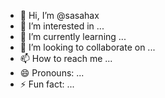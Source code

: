 - 👋 Hi, I’m @sasahax
- 👀 I’m interested in ...
- 🌱 I’m currently learning ...
- 💞️ I’m looking to collaborate on ...
- 📫 How to reach me ...
- 😄 Pronouns: ...
- ⚡ Fun fact: ...

<!---
sasahax/sasahax is a ✨ special ✨ repository because its `README.md` (this file) appears on your GitHub profile.
You can click the Preview link to take a look at your changes.
--->
